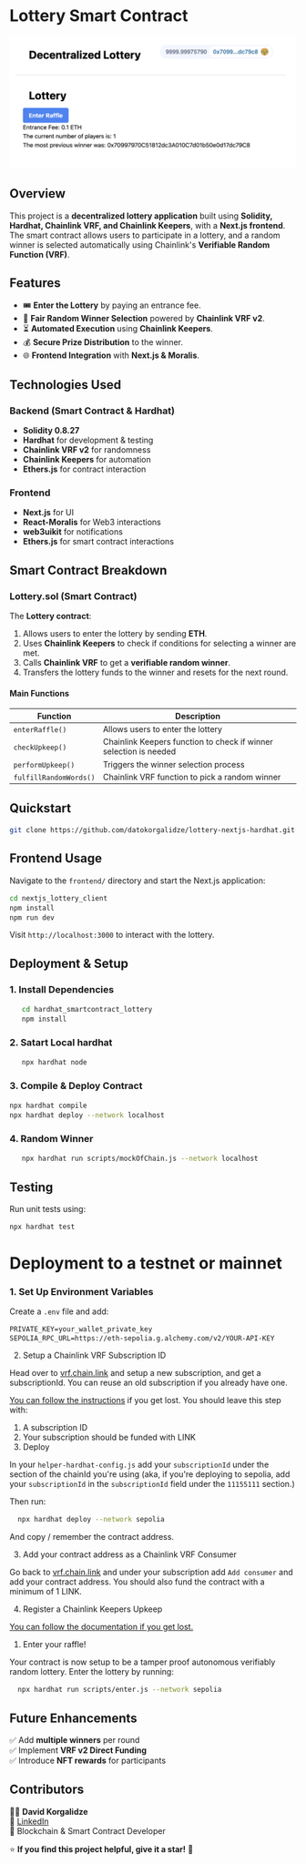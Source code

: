 # **Lottery Smart Contract**

![App](./nextjs_lottery_client/img/readme-app.png)

## **Overview**

This project is a **decentralized lottery application** built using **Solidity, Hardhat, Chainlink VRF, and Chainlink Keepers**, with a **Next.js frontend**. The smart contract allows users to participate in a lottery, and a random winner is selected automatically using Chainlink's **Verifiable Random Function (VRF)**.

## **Features**

- 🎟️ **Enter the Lottery** by paying an entrance fee.
- 🎲 **Fair Random Winner Selection** powered by **Chainlink VRF v2**.
- ⏳ **Automated Execution** using **Chainlink Keepers**.
- 💰 **Secure Prize Distribution** to the winner.
- 🌐 **Frontend Integration** with **Next.js & Moralis**.

## **Technologies Used**

### **Backend (Smart Contract & Hardhat)**

- **Solidity 0.8.27**
- **Hardhat** for development & testing
- **Chainlink VRF v2** for randomness
- **Chainlink Keepers** for automation
- **Ethers.js** for contract interaction

### **Frontend**

- **Next.js** for UI
- **React-Moralis** for Web3 interactions
- **web3uikit** for notifications
- **Ethers.js** for smart contract interactions

## **Smart Contract Breakdown**

### **Lottery.sol** (Smart Contract)

The **Lottery contract**:

1. Allows users to enter the lottery by sending **ETH**.
2. Uses **Chainlink Keepers** to check if conditions for selecting a winner are met.
3. Calls **Chainlink VRF** to get a **verifiable random winner**.
4. Transfers the lottery funds to the winner and resets for the next round.

#### **Main Functions**

| Function               | Description                                                       |
| ---------------------- | ----------------------------------------------------------------- |
| `enterRaffle()`        | Allows users to enter the lottery                                 |
| `checkUpkeep()`        | Chainlink Keepers function to check if winner selection is needed |
| `performUpkeep()`      | Triggers the winner selection process                             |
| `fulfillRandomWords()` | Chainlink VRF function to pick a random winner                    |

## Quickstart

```bash
git clone https://github.com/datokorgalidze/lottery-nextjs-hardhat.git

```

## **Frontend Usage**

Navigate to the `frontend/` directory and start the Next.js application:

```sh
cd nextjs_lottery_client
npm install
npm run dev
```

Visit `http://localhost:3000` to interact with the lottery.

## **Deployment & Setup**

### **1. Install Dependencies**

```sh
   cd hardhat_smartcontract_lottery
   npm install
```

### 2. Satart Local hardhat

```sh
   npx hardhat node
```

### **3. Compile & Deploy Contract**

```sh
npx hardhat compile
npx hardhat deploy --network localhost
```

### 4. Random Winner

```sh
   npx hardhat run scripts/mockOfChain.js --network localhost
```

## **Testing**

Run unit tests using:

```sh
npx hardhat test
```

# Deployment to a testnet or mainnet

### **1. Set Up Environment Variables**

Create a `.env` file and add:

```
PRIVATE_KEY=your_wallet_private_key
SEPOLIA_RPC_URL=https://eth-sepolia.g.alchemy.com/v2/YOUR-API-KEY
```

2. Setup a Chainlink VRF Subscription ID

Head over to [vrf.chain.link](https://vrf.chain.link/) and setup a new subscription, and get a subscriptionId. You can reuse an old subscription if you already have one.

[You can follow the instructions](https://docs.chain.link/docs/get-a-random-number/) if you get lost. You should leave this step with:

1. A subscription ID
2. Your subscription should be funded with LINK
3. Deploy

In your `helper-hardhat-config.js` add your `subscriptionId` under the section of the chainId you're using (aka, if you're deploying to sepolia, add your `subscriptionId` in the `subscriptionId` field under the `11155111` section.)

Then run:

```sh
  npx hardhat deploy --network sepolia
```

And copy / remember the contract address.

3. Add your contract address as a Chainlink VRF Consumer

Go back to [vrf.chain.link](https://vrf.chain.link) and under your subscription add `Add consumer` and add your contract address. You should also fund the contract with a minimum of 1 LINK.

4. Register a Chainlink Keepers Upkeep

[You can follow the documentation if you get lost.](https://docs.chain.link/docs/chainlink-keepers/compatible-contracts/)

1. Enter your raffle!

Your contract is now setup to be a tamper proof autonomous verifiably random lottery. Enter the lottery by running:

```sh
  npx hardhat run scripts/enter.js --network sepolia
```

## **Future Enhancements**

✅ Add **multiple winners** per round  
✅ Implement **VRF v2 Direct Funding**  
✅ Introduce **NFT rewards** for participants

## **Contributors**

👨‍💻 **David Korgalidze**  
🔗 [LinkedIn](https://www.linkedin.com/in/dato-korgalidze/)  
📍 Blockchain & Smart Contract Developer

⭐ **If you find this project helpful, give it a star!** 🚀

